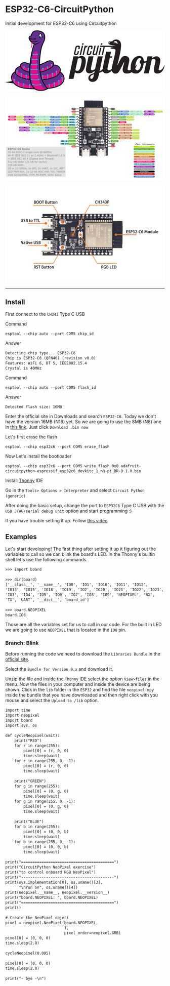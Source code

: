 # ESP32-C6-CircuitPython

Initial development for ESP32-C6 using Circuitpython

![Circuit Python](assets/images/adafruit-circuitpython.png)

![ESP32 C6 Pinout](assets/images/nanoESP32-C6-DevKit-N16-16mbflash.jpg)

![ESP32 C6 features](assets/images/S22b1382851dd447fb99d6769ea8fa4edC.webp)

---
## Install

First connect to the `CH343` Type C USB

Command

```
esptool --chip auto --port COM5 chip_id
```

Answer

```
Detecting chip type... ESP32-C6
Chip is ESP32-C6 (QFN40) (revision v0.0)
Features: WiFi 6, BT 5, IEEE802.15.4
Crystal is 40MHz
```

Command

```
esptool --chip auto --port COM5 flash_id
```

Answer

```
Detected flash size: 16MB
```

Enter the official site in Downloads and search `ESP32-C6`. Today we don't have the version 16MB (N16) yet. So we are going to use the 8MB (N8) one in [this link](https://circuitpython.org/board/espressif_esp32c6_devkitc_1_n8/). Just click `Download .bin now`

Let's first erase the flash

```
esptool --chip esp32c6 --port COM5 erase_flash
```

Now Let's install the bootloader

```
esptool --chip esp32c6 --port COM5 write_flash 0x0 adafruit-circuitpython-espressif_esp32c6_devkitc_1_n8-pt_BR-9.1.0.bin
```

Install [Thonny](https://thonny.org) IDE

Go in the `Tools> Options > Interpreter` and select `Circuit Python (generic)`

After doing the basic setup, change the port to `ESP32C6` Type C USB with the `USB JTAG/serial debug unit` option and start programming :)

If you have trouble setting it up. Follow [this video](https://www.youtube.com/watch?v=ojgtifRVI5s)

## Examples

Let's start developing! The first thing after setting it up it figuring out the variables to call so we can blink the board's LED. In the Thonny's builtin shell let's use the following commands.

```
>>> import board

>>> dir(board)
['__class__', '__name__', 'IO0', 'IO1', 'IO10', 'IO11', 'IO12', 'IO13', 'IO15', 'IO18', 'IO19', 'IO2', 'IO20', 'IO21', 'IO22', 'IO23', 'IO3', 'IO4', 'IO5', 'IO6', 'IO7', 'IO8', 'IO9', 'NEOPIXEL', 'RX', 'TX', 'UART', '__dict__', 'board_id']

>>> board.NEOPIXEL
board.IO8
```

Those are all the variables set for us to call in our code. For the built in LED we are going to use `NEOPIXEL` that is located in the `IO8` pin.

### Branch: Blink

Before running the code we need to download the `Libraries Bundle` in the [official site](https://circuitpython.org/libraries). 

Select the `Bundle for Version 9.x` and download it. 

Unzip the file and inside the `Thonny` IDE select the option `View>files` in the menu. Now the files in your computer and inside the device are being shown. Click in the `lib` folder in the `ESP32` and find the file `neopixel.mpy` inside the bundle that you have downloaded and then right click with you mouse and select the `Upload to /lib` option.

```
import time
import neopixel
import board
import sys, os

def cycleNeopixel(wait):
    print("RED")
    for r in range(255):
        pixel[0] = (r, 0, 0)
        time.sleep(wait)
    for r in range(255, 0, -1):
        pixel[0] = (r, 0, 0)
        time.sleep(wait)
        
    print("GREEN")
    for g in range(255):
        pixel[0] = (0, g, 0)
        time.sleep(wait)
    for g in range(255, 0, -1):
        pixel[0] = (0, g, 0)
        time.sleep(wait)
        
    print("BLUE")
    for b in range(255):
        pixel[0] = (0, 0, b)
        time.sleep(wait)
    for b in range(255, 0, -1):
        pixel[0] = (0, 0, b)
        time.sleep(wait)
        
print("=========================================")
print("CircuitPython NeoPixel exercise")
print("to control onboard RGB NeoPixel")
print("-----------------------------------------")
print(sys.implementation[0], os.uname()[3],
      "\nrun on", os.uname()[4])
print(neopixel.__name__, neopixel.__version__)
print("board.NEOPIXEL: ", board.NEOPIXEL)
print("=========================================")
print()

# Create the NeoPixel object
pixel = neopixel.NeoPixel(board.NEOPIXEL,
                          1,
                          pixel_order=neopixel.GRB)
pixel[0] = (0, 0, 0)
time.sleep(2.0)

cycleNeopixel(0.005)

pixel[0] = (0, 0, 0)
time.sleep(2.0)

print("- bye -\n")
```